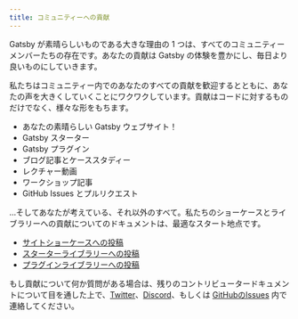 ```yaml
---
title: コミュニティーへの貢献
---
```


Gatsby が素晴らしいものである大きな理由の 1 つは、すべてのコミュニティーメンバーたちの存在です。あなたの貢献は Gatsby の体験を豊かにし、毎日より良いものにしていきます。

私たちはコミュニティー内でのあなたのすべての貢献を歓迎するとともに、あなたの声を大きくしていくことにワクワクしています。貢献はコードに対するものだけでなく、様々な形をもちます。

- あなたの素晴らしい Gatsby ウェブサイト！
- Gatsby スターター
- Gatsby プラグイン
- ブログ記事とケーススタディー
- レクチャー動画
- ワークショップ記事
- GitHub Issues とプルリクエスト

…そしてあなたが考えている、それ以外のすべて。私たちのショーケースとライブラリーへの貢献についてのドキュメントは、最適なスタート地点です。

- [サイトショーケースへの投稿](/contributing/site-showcase-submissions)
- [スターターライブラリーへの投稿](/contributing/submit-to-starter-library/)
- [プラグインライブラリーへの投稿](/contributing/submit-to-plugin-library/)

もし貢献について何か質問がある場合は、残りのコントリビュータードキュメントについて目を通した上で、[Twitter](https://twitter.com/gatsbyjs)、[Discord](https://gatsby.dev/discord)、もしくは [GitHubのIssues](/contributing/how-to-file-an-issue/) 内で連絡してください。
